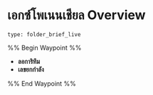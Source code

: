 # เอกซ์โพเนนเชียล Overview
 
```ccard
type: folder_brief_live
```
 
%% Begin Waypoint %%
- **ลอการิทึม**
- **เลขยกกำลัง**

%% End Waypoint %%
